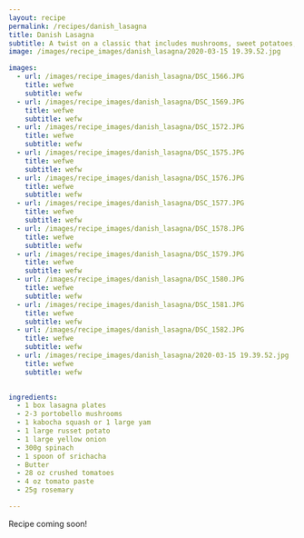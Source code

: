 ```yaml
---
layout: recipe 
permalink: /recipes/danish_lasagna
title: Danish Lasagna
subtitle: A twist on a classic that includes mushrooms, sweet potatoes, and béchamel.
image: /images/recipe_images/danish_lasagna/2020-03-15 19.39.52.jpg

images:
  - url: /images/recipe_images/danish_lasagna/DSC_1566.JPG
    title: wefwe
    subtitle: wefw
  - url: /images/recipe_images/danish_lasagna/DSC_1569.JPG
    title: wefwe
    subtitle: wefw
  - url: /images/recipe_images/danish_lasagna/DSC_1572.JPG
    title: wefwe
    subtitle: wefw
  - url: /images/recipe_images/danish_lasagna/DSC_1575.JPG
    title: wefwe
    subtitle: wefw
  - url: /images/recipe_images/danish_lasagna/DSC_1576.JPG
    title: wefwe
    subtitle: wefw
  - url: /images/recipe_images/danish_lasagna/DSC_1577.JPG
    title: wefwe
    subtitle: wefw
  - url: /images/recipe_images/danish_lasagna/DSC_1578.JPG
    title: wefwe
    subtitle: wefw
  - url: /images/recipe_images/danish_lasagna/DSC_1579.JPG
    title: wefwe
    subtitle: wefw
  - url: /images/recipe_images/danish_lasagna/DSC_1580.JPG
    title: wefwe
    subtitle: wefw
  - url: /images/recipe_images/danish_lasagna/DSC_1581.JPG
    title: wefwe
    subtitle: wefw
  - url: /images/recipe_images/danish_lasagna/DSC_1582.JPG
    title: wefwe
    subtitle: wefw
  - url: /images/recipe_images/danish_lasagna/2020-03-15 19.39.52.jpg
    title: wefwe
    subtitle: wefw

  
ingredients:
  - 1 box lasagna plates
  - 2-3 portobello mushrooms
  - 1 kabocha squash or 1 large yam
  - 1 large russet potato
  - 1 large yellow onion
  - 300g spinach
  - 1 spoon of srichacha
  - Butter
  - 28 oz crushed tomatoes
  - 4 oz tomato paste
  - 25g rosemary

---
```


Recipe coming soon!

  
  

